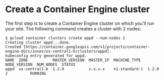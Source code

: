 # Create a Container Engine cluster

The first step is to create a Container Engine cluster on which you'll run your site. The following command creates a cluster with 2 nodes:

```
$ gcloud container clusters create wppd --num-nodes 2
Creating cluster wppd...done.
Created [https://container.googleapis.com/v1/projects/container-engine-docs/zones/us-central1-b/clusters/wppd].
kubeconfig entry generated for wppd.
NAME  ZONE           MASTER_VERSION  MASTER_IP  MACHINE_TYPE   NODE_VERSION  NUM_NODES  STATUS
wppd  us-central1-b  1.2.0           x.x.x.x    n1-standard-1  1.2.0         2          RUNNING
```